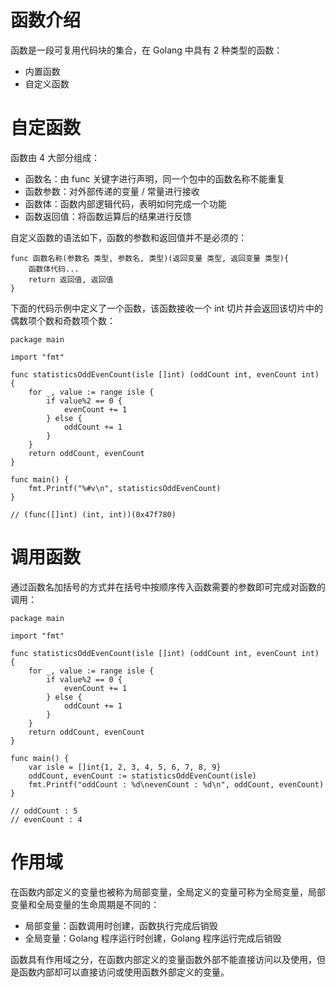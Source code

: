 # 函数介绍

函数是一段可复用代码块的集合，在 Golang 中具有 2 种类型的函数：

- 内置函数
- 自定义函数



# 自定函数

函数由 4 大部分组成：

- 函数名：由 func 关键字进行声明，同一个包中的函数名称不能重复
- 函数参数：对外部传递的变量 / 常量进行接收
- 函数体：函数内部逻辑代码，表明如何完成一个功能
- 函数返回值：将函数运算后的结果进行反馈

自定义函数的语法如下，函数的参数和返回值并不是必须的：

```
func 函数名称(参数名 类型, 参数名, 类型)(返回变量 类型, 返回变量 类型){
	函数体代码...
	return 返回值, 返回值
}
```

下面的代码示例中定义了一个函数，该函数接收一个 int 切片并会返回该切片中的偶数项个数和奇数项个数：

```
package main

import "fmt"

func statisticsOddEvenCount(isle []int) (oddCount int, evenCount int) {
	for _, value := range isle {
		if value%2 == 0 {
			evenCount += 1
		} else {
			oddCount += 1
		}
	}
	return oddCount, evenCount
}

func main() {
	fmt.Printf("%#v\n", statisticsOddEvenCount)
}

// (func([]int) (int, int))(0x47f780)
```





# 调用函数

通过函数名加括号的方式并在括号中按顺序传入函数需要的参数即可完成对函数的调用：

```
package main

import "fmt"

func statisticsOddEvenCount(isle []int) (oddCount int, evenCount int) {
	for _, value := range isle {
		if value%2 == 0 {
			evenCount += 1
		} else {
			oddCount += 1
		}
	}
	return oddCount, evenCount
}

func main() {
	var isle = []int{1, 2, 3, 4, 5, 6, 7, 8, 9}
	oddCount, evenCount := statisticsOddEvenCount(isle)
	fmt.Printf("oddCount : %d\nevenCount : %d\n", oddCount, evenCount)
}

// oddCount : 5
// evenCount : 4
```





# 作用域

在函数内部定义的变量也被称为局部变量，全局定义的变量可称为全局变量，局部变量和全局变量的生命周期是不同的：

- 局部变量：函数调用时创建，函数执行完成后销毁
- 全局变量：Golang 程序运行时创建，Golang 程序运行完成后销毁

函数具有作用域之分，在函数内部定义的变量函数外部不能直接访问以及使用，但是函数内部却可以直接访问或使用函数外部定义的变量。

